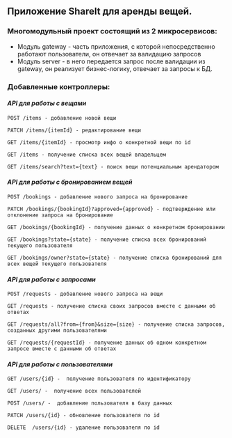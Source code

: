 ## Приложение ShareIt для аренды вещей.
### Многомодульный проект состоящий из 2 микросервисов:
* Модуль gateway - часть приложения, с которой непосредственно работают пользователи, он отвечает за валидацию запросов
* Модуль server -  в него передается запрос после валидации из gateway, он реализует бизнес-логику, отвечает за запросы к БД.

### Добавленные контроллеры:

#### ***API для работы с вещами***

``` POST /items - добавление новой вещи ```

``` PATCH /items/{itemId} - редактирование вещи ```

``` GET /items/{itemId} - просмотр инфо о конкретной вещи по id ```

``` GET /items - получение списка всех вещей владельцем ```

``` GET /items/search?text={text} - поиск вещи потенциальным арендатором ```

#### ***API для работы с бронированием вещей***

``` POST /bookings - добавление нового запроса на бронирование ```

``` PATCH /bookings/{bookingId}?approved={approved} - подтверждение или отклонение запроса на бронирование ```

``` GET /bookings/{bookingId} - получение данных о конкретном бронировании ```

``` GET /bookings?state={state} - получение списка всех бронирований текущего пользователя ```

``` GET /bookings/owner?state={state} - получение списка бронирований для всех вещей текущего пользователя ```

#### ***API для работы с запросами***

``` POST /requests - добавление нового запроса на вещи ```

``` GET /requests - получение списка своих запросов вместе с данными об ответах ```

``` GET /requests/all?from={from}&size={size} - получение списка запросов, созданных другими пользователями ```

``` GET /requests/{requestId} - получение данных об одном конкретном запросе вместе с данными об ответах ```

#### ***API для работы с пользователями***

``` GET /users/{id} -  получение пользователя по идентификатору ```

``` GET /users/ -  получение всех пользователей ```

``` POST /users/ -  добавление пользователя в базу данных ```

``` PATCH /users/{id} - обновление пользователя по id ```

``` DELETE  /users/{id} - удаление пользователя по id ```
